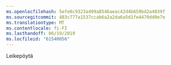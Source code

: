 ```yaml
---
ms.openlocfilehash: 5efe0c9323a499a8546aeac42d4b659bd2a4039f
ms.sourcegitcommit: 483c777a1537ccab6a2a2da6a5d1fe4470dd0e7e
ms.translationtype: MT
ms.contentlocale: fi-FI
ms.lasthandoff: 06/19/2019
ms.locfileid: "61540056"
---
```

Leikepöytä